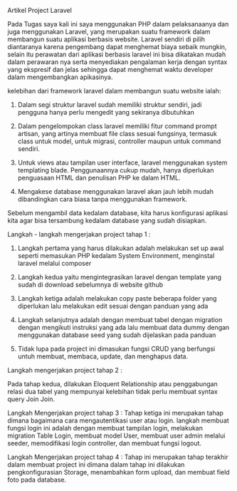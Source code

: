 Artikel Project Laravel


Pada Tugas saya kali ini saya menggunakan PHP dalam pelaksanaanya dan juga menggunakan Laravel, yang merupakan suatu framework dalam membangun suatu aplikasi berbasis website. Laravel sendiri di pilih diantaranya karena pengembang dapat 
menghemat biaya sebaik mungkin, selain itu perawatan dari aplikasi berbasis laravel 
ini bisa dikatakan mudah dalam perawaran nya serta menyediakan pengalaman kerja dengan
syntax yang ekspresif dan jelas sehingga dapat menghemat waktu developer dalam 
mengembangkan apikasinya.


kelebihan dari framework laravel dalam membangun suatu website ialah:

1. Dalam segi struktur laravel sudah memiliki struktur sendiri, 
jadi pengguna hanya perlu mengedit yang sekiranya dibutuhkan
2. Dalam pengelompokan class laravel memiliki fitur command prompt artisan, 
yang artinya membuat file class sesuai fungsinya, termasuk class 
untuk model, untuk migrasi, controller maupun untuk command sendiri.

3. Untuk views atau tampilan user interface, laravel menggunakan system 
templating  blade. Penggunaannya cukup mudah, hanya diperlukan penguasaan
 HTML dan penulisan PHP ke dalam HTML.

4. Mengakese database menggunakan laravel akan jauh lebih mudah dibandingkan 
cara  biasa tanpa menggunakan framework. 

Sebelum mengambil data kedalam database, 
kita harus konfigurasi aplikasi kita agar bisa tersambung kedalam database yang 
sudah disiapkan.

Langkah - langkah mengerjakan project tahap 1 :


1. Langkah pertama yang harus dilakukan adalah melakukan set up awal seperti
 memasukan PHP kedalam System Environment, menginstal laravel melalui composer

2. Langkah kedua yaitu mengintegrasikan laravel dengan template yang sudah di 
download sebelumnya di website github

3. Langkah ketiga adalah melakukan copy paste beberapa folder yang diperlukan 
lalu melakukan edit sesuai dengan panduan yang ada

4. Langkah selanjutnya adalah dengan membuat tabel dengan migration dengan mengikuti 
instruksi yang ada lalu membuat data dummy dengan menggunakan database seed yang sudah 
dijelaskan pada panduan

5. Tidak lupa pada project ini dimasukan fungsi CRUD yang berfungsi untuh membuat, membaca, 
update, dan menghapus data.



Langkah mengerjakan project tahap 2 :

Pada tahap kedua, dilakukan Eloquent Relationship atau penggabungan relasi dua tabel yang 
mempunyai kelebihan tidak perlu membuat syntax query Join Join.


Langkah Mengerjakan project tahap 3 : Tahap ketiga ini merupakan tahap dimana bagaimana cara mengautentikasi user atau login.
langkah membuat fungsi login ini adalah dengan membuat tampilan login, melakukan migration 
Table Login, membuat model User, membuat user admin melalui seeder, memodifikasi login controller,
dan membuat fungsi logout.



Langkah Mengerjakan project tahap 4 :
Tahap ini merupakan tahap terakhir dalam membuat project ini dimana dalam tahap ini dilakukan 
pengkonfigurasian Storage, menambahkan form upload, dan membuat field foto pada database.

